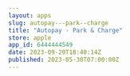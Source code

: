 ```yaml
---
layout: apps
slug: autopay---park--charge
title: "Autopay - Park & Charge"
store: apple
app_id: 6444444549
date: 2023-09-20T18:40:14Z
published: 2023-05-30T07:00:00Z
---
```

